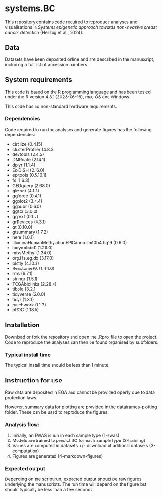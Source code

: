 # systems.BC

This repository contains code required to reproduce analyses and visualisations in *Systems epigenetic approach towards non-invasive breast cancer detection* (Herzog et al., 2024).

## Data

Datasets have been deposited online and are described in the manuscript, including a full list of accession numbers.

## System requirements

This code is based on the R programming language and has been tested under the R version 4.3.1 (2023-06-16), mac OS and Windows.

This code has no non-standard hardware requirements.

### Dependencies

Code required to run the analyses and generate figures has the following dependencies:

* circlize (0.4.15)
* clusterProfiler (4.8.3)
* devtools (2.4.5)
* DMRcate (2.14.1)
* dplyr (1.1.4)
* EpiDISH (2.16.0)
* epitools (0.5.10.1)
* fs (1.6.3)
* GEOquery (2.68.0)
* glmnet (4.1.8)
* ggforce (0.4.1)
* ggplot2 (3.4.4)
* ggpubr (0.6.0)
* ggsci (3.0.0)
* ggtext (0.1.2)
* grDevices (4.3.1)
* gt (0.10.0)
* gtsummary (1.7.2)
* here (1.0.1)
* IlluminaHumanMethylationEPICanno.ilm10b4.hg19 (0.6.0)
* karyoploteR (1.26.0)
* missMethyl (1.34.0)
* org.Hs.eg.db (3.17.0)
* plotly (4.10.3)
* ReactomePA (1.44.0)
* rms (6.7.1)
* stringr (1.5.1)
* TCGAbiolinks (2.28.4)
* tibble (3.2.1)
* tidyverse (2.0.0)
* tidyr (1.3.1)
* patchwork (1.1.3)
* pROC (1.18.5)

## Installation

Download or fork the repository and open the .Rproj file to open the project. Code to reproduce the analyses can then be found organised by subfolders. 

### Typical install time

The typical install time should be less than 1 minute.

## Instruction for use 

Raw data are deposited in EGA and cannot be provided openly due to data protection laws. 

However, summary data for plotting are provided in the dataframes-plotting folder. These can be used to reproduce the figures.

### Analysis flow:

1. Initially, an EWAS is run in each sample type (1-ewas)
2. Models are trained to predict BC for each sample type (2-training)
3. Values are computed in datasets +/- download of aditional datasets (3-computation)
4. Figures are generated (4-markdown-figures)

### Expected output

Depending on the script run, expected output should be raw figures underlying the manuscripts. The run time will depend on the figure but should typically be less than a few seconds.
